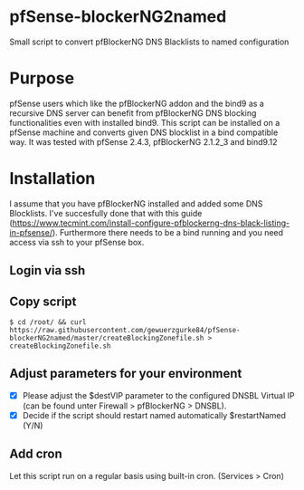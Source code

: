 # pfSense-blockerNG2named
Small script to convert pfBlockerNG DNS Blacklists to named configuration
# Purpose
pfSense users which like the pfBlockerNG addon and the bind9 as a recursive DNS server can benefit from pfBlockerNG DNS blocking functionalities even with installed bind9.
This script can be installed on a pfSense machine and converts given DNS blocklist in a bind compatible way. 
It was tested with pfSense 2.4.3, pfBlockerNG 2.1.2_3 and bind9.12
# Installation
I assume that you have pfBlockerNG installed and added some DNS Blocklists. I've succesfully done that with this guide (https://www.tecmint.com/install-configure-pfblockerng-dns-black-listing-in-pfsense/).
Furthermore there needs to be a bind running and you need access via ssh to your pfSense box.
## Login via ssh
## Copy script
```
$ cd /root/ && curl https://raw.githubusercontent.com/gewuerzgurke84/pfSense-blockerNG2named/master/createBlockingZonefile.sh > createBlockingZonefile.sh
```
## Adjust parameters for your environment
- [x] Please adjust the $destVIP parameter to the configured DNSBL Virtual IP (can be found unter Firewall > pfBlockerNG > DNSBL).
- [x] Decide if the script should restart named automatically $restartNamed (Y/N)
## Add cron
Let this script run on a regular basis using built-in cron. (Services > Cron)


